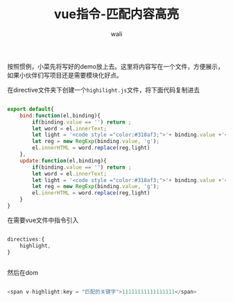 ﻿---
layout: post
title: vue指令-匹配内容高亮
tagline: 用vue指令写一个匹配搜索内容高亮
category: vue      #分类
author: wali    #作者
tag: vue     #标签
ghurl:        #github url
ghurl_zip:   #github zip下载

post_nav: false
---

按照惯例，小菜先将写好的demo放上去。这里将内容写在一个文件，方便展示，如果小伙伴们写项目还是需要模块化好点。

<script async src="//jsrun.net/exhKp/embed/all/light/"></script>

在directive文件夹下创建一个`highilight.js`文件，将下面代码复制进去

```javascript

export default{
    bind:function(el,binding){
        if(binding.value == '') return ;
        let word = el.innerText;
        let light = '<code style ="color:#318af3;">'+ binding.value +'</code>'
        let reg = new RegExp(binding.value, 'g');
        el.innerHTML = word.replace(reg,light)
    },
    update:function(el,binding){
        if(binding.value == '') return ;
        let word = el.innerText;
        let light = '<code style ="color:#318af3;">'+ binding.value +'</code>'
        let reg = new RegExp(binding.value, 'g');
        el.innerHTML = word.replace(reg,light)
    }
}

```

在需要vue文件中指令引入

```javascript

directives:{
    highlight,
}
	
```
然后在dom

```javascript

<span v-highlight:key = "匹配的关键字">11111111111111111</span>

```





